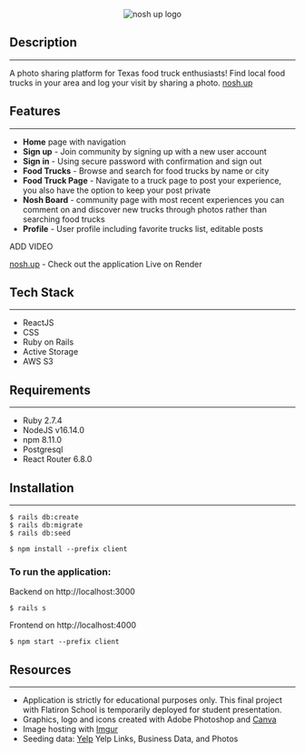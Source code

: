 
<p align="center">
<img
    src="https://i.imgur.com/gSE8qr7.png"
    alt="nosh up logo"
    style="max-width:350px;"
/>
</p>

## Description
[nosh.up]: https://nosh.onrender.com/
---

A photo sharing platform for Texas food truck enthusiasts! Find local food trucks in your area and log your visit by sharing a photo. [nosh.up]
## Features
---
- **Home** page with navigation
- **Sign up**  -  Join community by signing up with a new user account
- **Sign in**  - Using secure password with confirmation and sign out
- **Food Trucks**  -  Browse and search for food trucks by name or city
- **Food Truck Page**  -  Navigate to a truck page to post your experience, you also have the option to keep your post private 
- **Nosh Board** - community page with most recent experiences you can comment on and discover new trucks through photos rather than searching food trucks
- **Profile** - User profile including favorite trucks list, editable posts


ADD VIDEO

[nosh.up] - Check out the application Live on Render 
## Tech Stack
---
- ReactJS
- CSS
- Ruby on Rails
- Active Storage
- AWS S3

## Requirements
---
- Ruby 2.7.4
- NodeJS v16.14.0
- npm 8.11.0
- Postgresql
- React Router 6.8.0
## Installation
---
```console
$ rails db:create 
$ rails db:migrate
$ rails db:seed

$ npm install --prefix client
```
### To run the application:

Backend on http://localhost:3000
```
$ rails s
 ```

Frontend on http://localhost:4000
```
$ npm start --prefix client
``` 
## Resources
 ___
- Application is strictly for educational purposes only. This final project with Flatiron School is temporarily deployed for student presentation.
- Graphics, logo and icons created with Adobe Photoshop and [Canva] 
- Image hosting with [Imgur]
- Seeding data:
    [Yelp] Yelp Links, Business Data, and Photos
    
      

[Yelp]: https://www.yelp.com/
[Shutterstock]: https://www.shutterstock.com/
[Canva]: https://www.canva.com/
[Imgur]: https://imgur.com/



